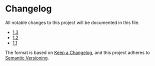 # Changelog
All notable changes to this project will be documented in this file.

- [1.3](1.3.md)
- [1.2](1.2.md)
- [1.1](1.1.md)


The format is based on [Keep a Changelog](https://keepachangelog.com/en/1.0.0/), and this project adheres to [Semantic Versioning](https://semver.org/spec/v2.0.0.html).